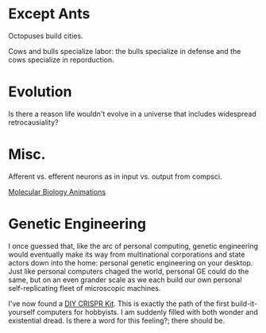 # Except Ants

Octopuses build cities.

Cows and bulls specialize labor: the bulls specialize in defense and the cows specialize in reporduction.

# Evolution

Is there a reason life wouldn't evolve in a universe that includes widespread retrocausiality?

# Misc.

Afferent vs. efferent neurons as in input vs. output from compsci.

[Molecular Biology Animations](https://www.wehi.edu.au/wehi-tv)

# Genetic Engineering

I once guessed that, like the arc of personal computing, genetic engineering would eventually make its way from multinational corporations and state actors down into the home: personal genetic engineering on your desktop.
Just like personal computers chaged the world, personal GE could do the same, but on an even grander scale as we each build our own personal self-replicating fleet of microscopic machines.

I've now found a [DIY CRISPR Kit](http://www.the-odin.com/diy-crispr-kit/).
This is exactly the path of the first build-it-yourself computers for hobbyists.
I am suddenly filled with both wonder and existential dread.
Is there a word for this feeling?; there should be.